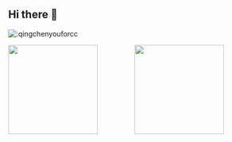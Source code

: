 ## Hi there 👋

![:qingchenyouforcc](https://count.getloli.com/get/@:qingchenyouforcc?theme=gelbooru)

<div align="center">
  <img align="left" height="180px" src="https://github-readme-stats.vercel.app/api?username=qingchenyouforcc&theme=dark&count_private=true" />
  <img height="180px" src="https://github-readme-stats.vercel.app/api/top-langs/?username=qingchenyouforcc&layout=compact&theme=dark&hide=XSLT,HTML" />
</div>

